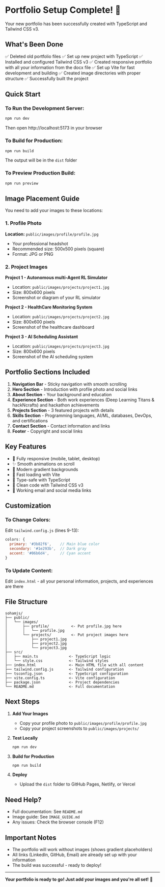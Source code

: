 # Portfolio Setup Complete! 🎉

Your new portfolio has been successfully created with TypeScript and Tailwind CSS v3.

## What's Been Done

✅ Deleted old portfolio files
✅ Set up new project with TypeScript
✅ Installed and configured Tailwind CSS v3
✅ Created responsive portfolio with all your information from the docx file
✅ Set up Vite for fast development and building
✅ Created image directories with proper structure
✅ Successfully built the project

## Quick Start

### To Run the Development Server:
```bash
npm run dev
```
Then open http://localhost:5173 in your browser

### To Build for Production:
```bash
npm run build
```
The output will be in the `dist` folder

### To Preview Production Build:
```bash
npm run preview
```

## Image Placement Guide

You need to add your images to these locations:

### 1. Profile Photo
**Location:** `public/images/profile/profile.jpg`
- Your professional headshot
- Recommended size: 500x500 pixels (square)
- Format: JPG or PNG

### 2. Project Images

**Project 1 - Autonomous multi-Agent RL Simulator**
- Location: `public/images/projects/project1.jpg`
- Size: 800x600 pixels
- Screenshot or diagram of your RL simulator

**Project 2 - HealthCare Monitoring System**
- Location: `public/images/projects/project2.jpg`
- Size: 800x600 pixels
- Screenshot of the healthcare dashboard

**Project 3 - AI Scheduling Assistant**
- Location: `public/images/projects/project3.jpg`
- Size: 800x600 pixels
- Screenshot of the AI scheduling system

## Portfolio Sections Included

1. **Navigation Bar** - Sticky navigation with smooth scrolling
2. **Hero Section** - Introduction with profile photo and social links
3. **About Section** - Your background and education
4. **Experience Section** - Both work experiences (Deep Learning Titans & hackNcrafts) and hackathon achievements
5. **Projects Section** - 3 featured projects with details
6. **Skills Section** - Programming languages, AI/ML, databases, DevOps, and certifications
7. **Contact Section** - Contact information and links
8. **Footer** - Copyright and social links

## Key Features

- 📱 Fully responsive (mobile, tablet, desktop)
- ✨ Smooth animations on scroll
- 🎨 Modern gradient backgrounds
- 🚀 Fast loading with Vite
- 💪 Type-safe with TypeScript
- 🎯 Clean code with Tailwind CSS v3
- 📧 Working email and social media links

## Customization

### To Change Colors:
Edit `tailwind.config.js` (lines 9-13):
```javascript
colors: {
  primary: '#3b82f6',    // Main blue color
  secondary: '#1e293b',  // Dark gray
  accent: '#06b6d4',     // Cyan accent
}
```

### To Update Content:
Edit `index.html` - all your personal information, projects, and experiences are there

## File Structure

```
sohamjs/
├── public/
│   └── images/
│       ├── profile/          <- Put profile.jpg here
│       │   └── profile.jpg
│       └── projects/         <- Put project images here
│           ├── project1.jpg
│           ├── project2.jpg
│           └── project3.jpg
├── src/
│   ├── main.ts              <- TypeScript logic
│   └── style.css            <- Tailwind styles
├── index.html               <- Main HTML file with all content
├── tailwind.config.js       <- Tailwind configuration
├── tsconfig.json            <- TypeScript configuration
├── vite.config.ts           <- Vite configuration
├── package.json             <- Project dependencies
└── README.md                <- Full documentation
```

## Next Steps

1. **Add Your Images**
   - Copy your profile photo to `public/images/profile/profile.jpg`
   - Copy your project screenshots to `public/images/projects/`

2. **Test Locally**
   ```bash
   npm run dev
   ```

3. **Build for Production**
   ```bash
   npm run build
   ```

4. **Deploy**
   - Upload the `dist` folder to GitHub Pages, Netlify, or Vercel

## Need Help?

- Full documentation: See `README.md`
- Image guide: See `IMAGE_GUIDE.md`
- Any issues: Check the browser console (F12)

## Important Notes

- The portfolio will work without images (shows gradient placeholders)
- All links (LinkedIn, GitHub, Email) are already set up with your information
- The build was successful - ready to deploy!

---

**Your portfolio is ready to go! Just add your images and you're all set!** 🚀
